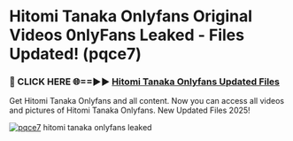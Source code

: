 # Hitomi Tanaka Onlyfans Original Videos 0nlyFans Leaked - Files Updated! (pqce7)

<h3>🔴 CLICK HERE 🌐==►► <a href="https://tinyurl.com/ms9xzufz" rel="nofollow">Hitomi Tanaka Onlyfans Updated Files</a></h3>

Get Hitomi Tanaka Onlyfans and all content. Now you can access all videos and pictures of Hitomi Tanaka Onlyfans. New Updated Files 2025!

[![pqce7](https://i.imgur.com/PQ7UWWw.gif)](https://tinyurl.com/ms9xzufz)
hitomi tanaka onlyfans leaked